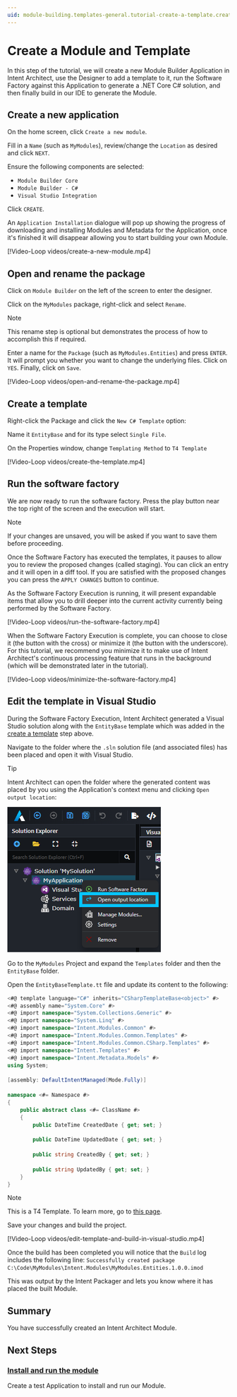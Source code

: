 ```yaml
---
uid: module-building.templates-general.tutorial-create-a-template.create-the-module-and-a-template
---
```

# Create a Module and Template

In this step of the tutorial, we will create a new Module Builder Application in Intent Architect, use the Designer to add a template to it, run the Software Factory against this Application to generate a .NET Core C# solution, and then finally build in our IDE to generate the Module.

## Create a new application

On the home screen, click `Create a new module`.

Fill in a `Name` (such as `MyModules`), review/change the `Location` as desired and click `NEXT`.

Ensure the following components are selected:

- `Module Builder Core`
- `Module Builder - C#`
- `Visual Studio Integration`

Click `CREATE`.

An `Application Installation` dialogue will pop up showing the progress of downloading and installing Modules and Metadata for the Application, once it's finished it will disappear allowing you to start building your own Module.

[!Video-Loop videos/create-a-new-module.mp4]

## Open and rename the package

Click on `Module Builder` on the left of the screen to enter the designer.

Click on the `MyModules` package, right-click and select `Rename`.

> [!NOTE]
> This rename step is optional but demonstrates the process of how to accomplish this if required.

Enter a name for the `Package` (such as `MyModules.Entities`) and press `ENTER`. It will prompt you whether you want to change the underlying files. Click on `YES`. Finally, click on `Save`.

[!Video-Loop videos/open-and-rename-the-package.mp4]

## Create a template

Right-click the Package and click the `New C# Template` option:

Name it `EntityBase` and for its type select `Single File`.

On the Properties window, change `Templating Method` to `T4 Template`

[!Video-Loop videos/create-the-template.mp4]

## Run the software factory

We are now ready to run the software factory. Press the play button near the top right of the screen and the execution will start.

> [!NOTE]
> If your changes are unsaved, you will be asked if you want to save them before proceeding.

Once the Software Factory has executed the templates, it pauses to allow you to review the proposed changes (called staging). You can click an entry and it will open in a diff tool. If you are satisfied with the proposed changes you can press the `APPLY CHANGES` button to continue.

As the Software Factory Execution is running, it will present expandable items that allow you to drill deeper into the current activity currently being performed by the Software Factory.

[!Video-Loop videos/run-the-software-factory.mp4]

When the Software Factory Execution is complete, you can choose to close it (the button with the cross) or minimize it (the button with the underscore). For this tutorial, we recommend you minimize it to make use of Intent Architect's continuous processing feature that runs in the background (which will be demonstrated later in the tutorial).

[!Video-Loop videos/minimize-the-software-factory.mp4]

## Edit the template in Visual Studio

During the Software Factory Execution, Intent Architect generated a Visual Studio solution along with the `EntityBase` template which was added in the [create a template](#create-a-template) step above.

Navigate to the folder where the `.sln` solution file (and associated files) has been placed and open it with Visual Studio.

> [!TIP]
> Intent Architect can open the folder where the generated content was placed by you using the Application's context menu and clicking `Open output location`:
>
> ![Open the output path folder](images/output-location-application.png)

Go to the `MyModules` Project and expand the `Templates` folder and then the `EntityBase` folder.

Open the `EntityBaseTemplate.tt` file and update its content to the following:

```csharp
<#@ template language="C#" inherits="CSharpTemplateBase<object>" #>
<#@ assembly name="System.Core" #>
<#@ import namespace="System.Collections.Generic" #>
<#@ import namespace="System.Linq" #>
<#@ import namespace="Intent.Modules.Common" #>
<#@ import namespace="Intent.Modules.Common.Templates" #>
<#@ import namespace="Intent.Modules.Common.CSharp.Templates" #>
<#@ import namespace="Intent.Templates" #>
<#@ import namespace="Intent.Metadata.Models" #>
using System;

[assembly: DefaultIntentManaged(Mode.Fully)]

namespace <#= Namespace #>
{
    public abstract class <#= ClassName #>
    {
        public DateTime CreatedDate { get; set; }

        public DateTime UpdatedDate { get; set; }

        public string CreatedBy { get; set; }

        public string UpdatedBy { get; set; }
    }
}
```

> [!NOTE]
> This is a T4 Template. To learn more, go to [this page](xref:module-building.templates-general.about-t4-templates).

Save your changes and build the project.

[!Video-Loop videos/edit-template-and-build-in-visual-studio.mp4]

Once the build has been completed you will notice that the `Build` log includes the following line:
`Successfully created package C:\Code\MyModules\Intent.Modules\MyModules.Entities.1.0.0.imod`

This was output by the Intent Packager and lets you know where it has placed the built Module.

## Summary

You have successfully created an Intent Architect Module.

## Next Steps

### [Install and run the module](xref:module-building.templates-general.tutorial-create-a-template.install-and-run-the-module)

Create a test Application to install and run our Module.
